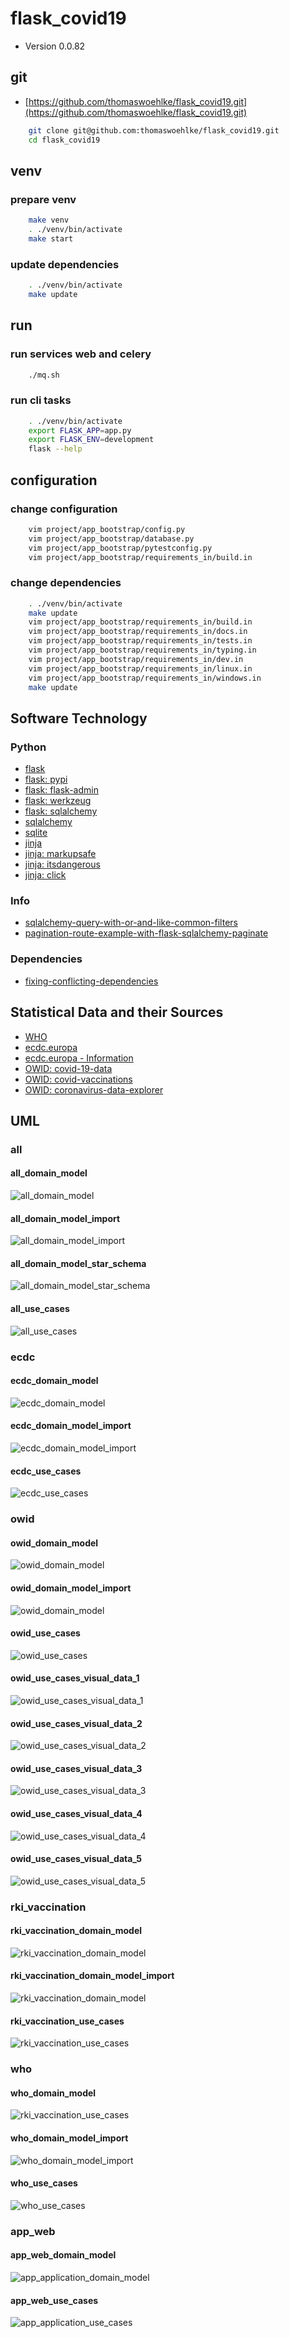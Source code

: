 # flask_covid19

* Version 0.0.82

## git

* [https://github.com/thomaswoehlke/flask_covid19.git](https://github.com/thomaswoehlke/flask_covid19.git)

````bash
    git clone git@github.com:thomaswoehlke/flask_covid19.git
    cd flask_covid19
````

## venv

### prepare venv

````bash
    make venv
    . ./venv/bin/activate
    make start
````

### update dependencies

````bash
    . ./venv/bin/activate
    make update
 ````

## run

### run services web and celery

````bash
    ./mq.sh
````

### run cli tasks

````bash
    . ./venv/bin/activate
    export FLASK_APP=app.py
    export FLASK_ENV=development
    flask --help
````

## configuration

### change configuration

````bash
    vim project/app_bootstrap/config.py
    vim project/app_bootstrap/database.py
    vim project/app_bootstrap/pytestconfig.py
    vim project/app_bootstrap/requirements_in/build.in
````

### change dependencies

````bash
    . ./venv/bin/activate
    make update
    vim project/app_bootstrap/requirements_in/build.in
    vim project/app_bootstrap/requirements_in/docs.in
    vim project/app_bootstrap/requirements_in/tests.in
    vim project/app_bootstrap/requirements_in/typing.in
    vim project/app_bootstrap/requirements_in/dev.in
    vim project/app_bootstrap/requirements_in/linux.in
    vim project/app_bootstrap/requirements_in/windows.in
    make update
````

## Software Technology

### Python

* [flask](https://flask.palletsprojects.com/en/1.1.x/)
* [flask: pypi](https://pypi.org/project/Flask/)
* [flask: flask-admin](https://github.com/flask-admin/flask-admin/)
* [flask: werkzeug](https://werkzeug.palletsprojects.com/en/1.0.x/)
* [flask: sqlalchemy](https://flask.palletsprojects.com/en/1.1.x/patterns/sqlalchemy/)
* [sqlalchemy](https://docs.sqlalchemy.org/en/13/)
* [sqlite](https://sqlite.org/docs.html)
* [jinja](https://jinja.palletsprojects.com/en/2.11.x/)
* [jinja: markupsafe](https://palletsprojects.com/p/markupsafe/)
* [jinja: itsdangerous](https://palletsprojects.com/p/itsdangerous/)
* [jinja: click](https://palletsprojects.com/p/click/)

### Info

* [sqlalchemy-query-with-or-and-like-common-filters](http://www.leeladharan.com/sqlalchemy-query-with-or-and-like-common-filters)
* [pagination-route-example-with-flask-sqlalchemy-paginate](https://riptutorial.com/flask/example/22201/pagination-route-example-with-flask-sqlalchemy-paginate)

### Dependencies

* [fixing-conflicting-dependencies](https://pip.pypa.io/en/latest/user_guide/#fixing-conflicting-dependencies)

## Statistical Data and their Sources

* [WHO](https://covid19.who.int/WHO-COVID-19-global-data.csv)
* [ecdc.europa](https://opendata.ecdc.europa.eu/covid19/casedistribution/csv)
* [ecdc.europa - Information](https://www.ecdc.europa.eu/en/publications-data/download-todays-data-geographic-distribution-covid-19-cases-worldwide)
* [OWID: covid-19-data](https://github.com/owid/covid-19-data)
* [OWID: covid-vaccinations](https://ourworldindata.org/covid-vaccinations)
* [OWID: coronavirus-data-explorer](https://ourworldindata.org/explorers/coronavirus-data-explorer)

## UML

### all

#### all_domain_model

![all_domain_model](docs/uml/data_all/all_domain_model.png)

#### all_domain_model_import

![all_domain_model_import](docs/uml/data_all/all_domain_model_import.png)

#### all_domain_model_star_schema

![all_domain_model_star_schema](docs/uml/data_all/all_domain_model_star_schema.png)

#### all_use_cases

![all_use_cases](docs/uml/data_all/all_use_cases.png)

### ecdc

#### ecdc_domain_model

![ecdc_domain_model](docs/uml/data_ecdc/ecdc_domain_model.png)

#### ecdc_domain_model_import

![ecdc_domain_model_import](docs/uml/data_ecdc/ecdc_domain_model_import.png)

#### ecdc_use_cases

![ecdc_use_cases](docs/uml/data_ecdc/ecdc_use_cases.png)

### owid

#### owid_domain_model

![owid_domain_model](docs/uml/data_owid/owid_domain_model.png)

#### owid_domain_model_import

![owid_domain_model](docs/uml/data_owid/owid_domain_model_import.png)

#### owid_use_cases

![owid_use_cases](docs/uml/data_owid/owid_use_cases.png)

#### owid_use_cases_visual_data_1

![owid_use_cases_visual_data_1](docs/uml/data_owid/use_cases__visual_data/owid_use_cases_visual_data_1.png)

#### owid_use_cases_visual_data_2

![owid_use_cases_visual_data_2](docs/uml/data_owid/use_cases__visual_data/owid_use_cases_visual_data_2.png)

#### owid_use_cases_visual_data_3

![owid_use_cases_visual_data_3](docs/uml/data_owid/use_cases__visual_data/owid_use_cases_visual_data_3.png)

#### owid_use_cases_visual_data_4

![owid_use_cases_visual_data_4](docs/uml/data_owid/use_cases__visual_data/owid_use_cases_visual_data_4.png)

#### owid_use_cases_visual_data_5

![owid_use_cases_visual_data_5](docs/uml/data_owid/use_cases__visual_data/owid_use_cases_visual_data_5.png)

### rki_vaccination

#### rki_vaccination_domain_model

![rki_vaccination_domain_model](docs/uml/data_vaccination/rki_vaccination_domain_model.png)

#### rki_vaccination_domain_model_import

![rki_vaccination_domain_model](docs/uml/data_vaccination/rki_vaccination_domain_model.png)

#### rki_vaccination_use_cases

![rki_vaccination_use_cases](docs/uml/data_vaccination/rki_vaccination_use_cases.png)

### who

#### who_domain_model

![rki_vaccination_use_cases](docs/uml/data_vaccination/rki_vaccination_use_cases.png)

#### who_domain_model_import

![who_domain_model_import](docs/uml/data_who/who_domain_model_import.png)

#### who_use_cases

![who_use_cases](docs/uml/data_who/who_use_cases.png)

### app_web

#### app_web_domain_model

![app_application_domain_model](docs/uml/app_web/app_application_domain_model.png)

#### app_web_use_cases

![app_application_use_cases](docs/uml/app_web/app_application_use_cases.png)
